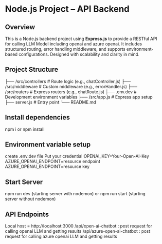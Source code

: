 # Node.js Project – API Backend

## Overview

This is a Node.js backend project using **Express.js** to provide a RESTful API for calling LLM Model including openai and azure openai. It includes structured routing, error handling middleware, and supports environment-based configurations. Designed with scalability and clarity in mind.


## Project Structure

├── /src/controllers # Route logic (e.g., chatController.js)
├── /src/middleware # Custom middleware (e.g., errorHandler.js)
├── /src/routers # Express routers (e.g., chatRoute.js)
├── .env.dev # Development environment variables
├── /src/app.js # Express app setup
├── server.js # Entry point
└── README.md

## Install dependencies

npm i or npm install


## Environment variable setup

create .env.dev file
Put your credential
OPENAI_KEY=Your-Open-AI-Key
AZURE_OPENAI_ENDPOINT=resource endpoint
AZURE_OPENAI_ENDPOINT=resource key


## Start Server

npm run dev (starting server with nodemon)
or
npm run start (starting server without nodemon)


## API Endpoints

Local host = http://localhost:3000
/api/open-ai-chatbot : post request for calling openai LLM and getting results
/api/azure-open-ai-chatbot : post request for calling azure openai LLM and getting results
